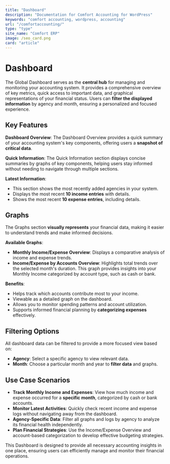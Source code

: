 ```yaml
---
title: "Dashboard"
description: "Documentation for Comfort Accounting for WordPress"
keywords: "comfort accounting, wordpress, accounting"
url: "/comfortaccounting/"
type: "type"
site_name: "Comfort ERP"
image: /seo_card.png
card: "article"
---
```


# Dashboard

The Global Dashboard serves as the **central hub** for managing and monitoring your accounting system. It provides a comprehensive overview of key metrics, quick access to important data, and graphical representations of your financial status. Users can **filter the displayed information** by agency and month, ensuring a personalized and focused experience.

## Key Features ##

**Dashboard Overview**:
The Dashboard Overview provides a quick summary of your accounting system's key components, offering users a **snapshot of critical data**.

**Quick Information**:
The Quick Information section displays concise summaries by graphs of key components, helping users stay informed without needing to navigate through multiple sections.

**Latest Information**:
+ This section shows the most recently added agencies in your system.
+ Displays the most recent **10 income entries** with details.
+ Shows the most recent **10 expense entries**, including details.

## Graphs ##
The Graphs section **visually represents** your financial data, making it easier to understand trends and make informed decisions.

**Available Graphs**:
+ **Monthly Income/Expense Overview**: Displays a comparative analysis of income and expense trends.
+ **Income/Expense by Accounts Overview**: Highlights total trends over the selected month's duration. This graph provides insights into your Monthly Income categorized by account type, such as cash or bank.

**Benefits**:
+ Helps track which accounts contribute most to your income.
+ Viewable as a detailed graph on the dashboard.
+ Allows you to monitor spending patterns and account utilization.
+ Supports informed financial planning by **categorizing expenses** effectively.

## Filtering Options ##
All dashboard data can be filtered to provide a more focused view based on:
+ **Agency**: Select a specific agency to view relevant data.
+ **Month**: Choose a particular month and year to **filter data** and graphs.

## Use Case Scenarios ##
+ **Track Monthly Income and Expenses**: View how much income and expense occurred for a **specific month**, categorized by cash or bank accounts.
+ **Monitor Latest Activities**: Quickly check recent income and expense logs without navigating away from the dashboard.
+ **Agency-Specific Data**: Filter all graphs and logs by agency to analyze its financial health independently.
+ **Plan Financial Strategies**: Use the Income/Expense Overview and account-based categorization to develop effective budgeting strategies.

This Dashboard is designed to provide all necessary accounting insights in one place, ensuring users can efficiently manage and monitor their financial operations.